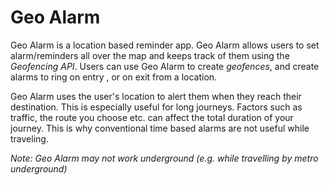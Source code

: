# Geo Alarm

Geo Alarm is a location based reminder app. Geo Alarm allows users to set alarm/reminders all over the map and keeps track of them using the *Geofencing API*.
Users can use Geo Alarm to create *geofences*, and create alarms to ring on entry , or on exit from a location.


Geo Alarm uses the user's location to alert them when they reach their destination. This is especially useful for long journeys.
Factors such as traffic, the route you choose etc. can affect the total duration of your journey. This is why conventional time based alarms are not useful while traveling.


*Note: Geo Alarm may not work underground (e.g. while travelling by metro underground)*

